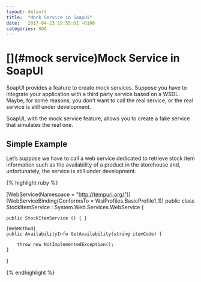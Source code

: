 ```yaml
---
layout: default
title:  "Mock Service in SoapUi"
date:   2017-04-23 19:55:01 +0100
categories: SOA
---
```

# [](#mock service)Mock Service in SoapUI

SoapUI provides a feature to create mock services. Suppose you have to integrate your application with a third party service based on a WSDL. Maybe, for some reasons, you don’t want to call the real service,  or the real service is still under development. 

SoapUI, with the mock service feature, allows you to create a fake service that simulates the real one.

## [](#example)Simple Example

Let’s suppose we have to call a web service dedicated to retrieve stock item information such as the availability of a product in the storehouse and, unfortunately, the service is still under development.

{% highlight ruby %}

[WebService(Namespace = "http://tempuri.org/")]
[WebServiceBinding(ConformsTo = WsiProfiles.BasicProfile1_1)]
public class StockItemService : System.Web.Services.WebService {

    public StockItemService () { }

    [WebMethod]
    public AvailabilityInfo GetAvailability(string itemCode) {

        throw new NotImplementedException();
    }  
}

{% endhighlight %}
